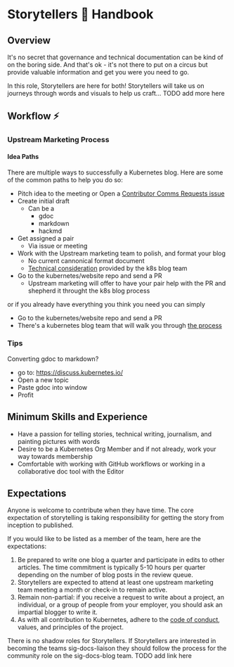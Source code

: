 # Storytellers 📖 Handbook

## Overview

It's no secret that governance and technical documentation can be kind of on the boring side. And that's ok - it's not there to put on a circus but provide valuable information and get you were you need to go.

In this role, Storytellers are here for both! Storytellers will take us on journeys through words and visuals to help us craft...
TODO add more here

## Workflow ⚡️

### Upstream Marketing Process

#### Idea Paths

There are multiple ways to successfully a Kubernetes blog. Here are some of the common paths to help you do so:


* Pitch idea to the meeting or Open a [Contributor Comms Requests issue](https://github.com/kubernetes/community/issues
)
* Create initial draft
  * Can be a
    * gdoc
    * markdown
    * hackmd
* Get assigned a pair
  * Via issue or meeting
* Work with the Upstream marketing team to polish, and format your blog
  * No current cannonical format document
  * [Technical consideration](https://github.com/kubernetes/community/issues
) provided by the k8s blog team
* Go to the kubernetes/website repo and send a PR
  * Upstream marketing will offer to have your pair help with the PR and shepherd it throught the k8s blog process

or if you already have everything you think you need you can simply

* Go to the kubernetes/website repo and send a PR
* There's a kubernetes blog team that will walk you through [the process](https://kubernetes.io/docs/contribute/new-content/blogs-case-studies/)

### Tips

Converting gdoc to markdown?

* go to: https://discuss.kubernetes.io/
* Open a new topic
* Paste gdoc into window
* Profit

## Minimum Skills and Experience

- Have a passion for telling stories, technical writing, journalism, and painting pictures with words
- Desire to be a Kubernetes Org Member and if not already, work your way towards membership
- Comfortable with working with GitHub workflows or working in a collaborative doc tool with the Editor  

## Expectations

Anyone is welcome to contribute when they have time. The core expectation of storytelling is taking responsibility for getting the story from inception to published.

If you would like to be listed as a member of the team, here are the expectations:

1. Be prepared to write one blog a quarter and participate in edits to other articles. The time commitment is typically 5-10 hours per quarter depending on the number of blog posts in the review queue.
2. Storytellers are expected to attend at least one upstream marketing team meeting a month or check-in to remain active.
3. Remain non-partial: if you receive a request to write about a project, an individual, or a group of people from your employer, you should ask an impartial blogger to write it.
4. As with all contribution to Kubernetes, adhere to the [code of conduct](/code-of-conduct.md), values, and principles of the project.

There is no shadow roles for Storytellers. If Storytellers are interested in
becoming the teams sig-docs-liaison they should follow the process for the
community role on the sig-docs-blog team. TODO add link here

